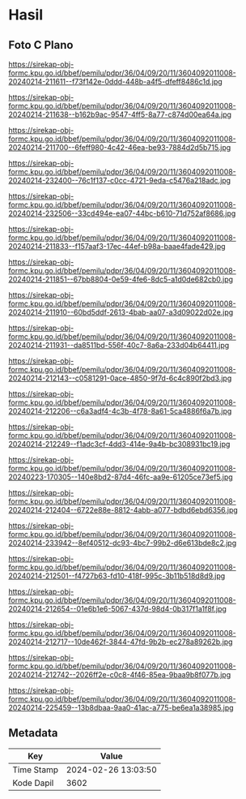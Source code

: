 # Hasil

## Foto C Plano

https://sirekap-obj-formc.kpu.go.id/bbef/pemilu/pdpr/36/04/09/20/11/3604092011008-20240214-211611--f73f142e-0ddd-448b-a4f5-dfeff8486c1d.jpg

https://sirekap-obj-formc.kpu.go.id/bbef/pemilu/pdpr/36/04/09/20/11/3604092011008-20240214-211638--b162b9ac-9547-4ff5-8a77-c874d00ea64a.jpg

https://sirekap-obj-formc.kpu.go.id/bbef/pemilu/pdpr/36/04/09/20/11/3604092011008-20240214-211700--6feff980-4c42-46ea-be93-7884d2d5b715.jpg

https://sirekap-obj-formc.kpu.go.id/bbef/pemilu/pdpr/36/04/09/20/11/3604092011008-20240214-232400--76c1f137-c0cc-4721-9eda-c5476a218adc.jpg

https://sirekap-obj-formc.kpu.go.id/bbef/pemilu/pdpr/36/04/09/20/11/3604092011008-20240214-232506--33cd494e-ea07-44bc-b610-71d752af8686.jpg

https://sirekap-obj-formc.kpu.go.id/bbef/pemilu/pdpr/36/04/09/20/11/3604092011008-20240214-211833--f157aaf3-17ec-44ef-b98a-baae4fade429.jpg

https://sirekap-obj-formc.kpu.go.id/bbef/pemilu/pdpr/36/04/09/20/11/3604092011008-20240214-211851--67bb8804-0e59-4fe6-8dc5-a1d0de682cb0.jpg

https://sirekap-obj-formc.kpu.go.id/bbef/pemilu/pdpr/36/04/09/20/11/3604092011008-20240214-211910--60bd5ddf-2613-4bab-aa07-a3d09022d02e.jpg

https://sirekap-obj-formc.kpu.go.id/bbef/pemilu/pdpr/36/04/09/20/11/3604092011008-20240214-211931--da8511bd-556f-40c7-8a6a-233d04b64411.jpg

https://sirekap-obj-formc.kpu.go.id/bbef/pemilu/pdpr/36/04/09/20/11/3604092011008-20240214-212143--c0581291-0ace-4850-9f7d-6c4c890f2bd3.jpg

https://sirekap-obj-formc.kpu.go.id/bbef/pemilu/pdpr/36/04/09/20/11/3604092011008-20240214-212206--c6a3adf4-4c3b-4f78-8a61-5ca4886f6a7b.jpg

https://sirekap-obj-formc.kpu.go.id/bbef/pemilu/pdpr/36/04/09/20/11/3604092011008-20240214-212249--f1adc3cf-4dd3-414e-9a4b-bc308931bc19.jpg

https://sirekap-obj-formc.kpu.go.id/bbef/pemilu/pdpr/36/04/09/20/11/3604092011008-20240223-170305--140e8bd2-87d4-46fc-aa9e-61205ce73ef5.jpg

https://sirekap-obj-formc.kpu.go.id/bbef/pemilu/pdpr/36/04/09/20/11/3604092011008-20240214-212404--6722e88e-8812-4abb-a077-bdbd6ebd6356.jpg

https://sirekap-obj-formc.kpu.go.id/bbef/pemilu/pdpr/36/04/09/20/11/3604092011008-20240214-233942--8ef40512-dc93-4bc7-99b2-d6e613bde8c2.jpg

https://sirekap-obj-formc.kpu.go.id/bbef/pemilu/pdpr/36/04/09/20/11/3604092011008-20240214-212501--f4727b63-fd10-418f-995c-3b11b518d8d9.jpg

https://sirekap-obj-formc.kpu.go.id/bbef/pemilu/pdpr/36/04/09/20/11/3604092011008-20240214-212654--01e6b1e6-5067-437d-98d4-0b317f1a1f8f.jpg

https://sirekap-obj-formc.kpu.go.id/bbef/pemilu/pdpr/36/04/09/20/11/3604092011008-20240214-212717--10de462f-3844-47fd-9b2b-ec278a89262b.jpg

https://sirekap-obj-formc.kpu.go.id/bbef/pemilu/pdpr/36/04/09/20/11/3604092011008-20240214-212742--2026ff2e-c0c8-4f46-85ea-9baa9b8f077b.jpg

https://sirekap-obj-formc.kpu.go.id/bbef/pemilu/pdpr/36/04/09/20/11/3604092011008-20240214-225459--13b8dbaa-9aa0-41ac-a775-be6ea1a38985.jpg


## Metadata

| Key        | Value               |
| ---------- | ------------------- |
| Time Stamp | 2024-02-26 13:03:50 |
| Kode Dapil | 3602                |



